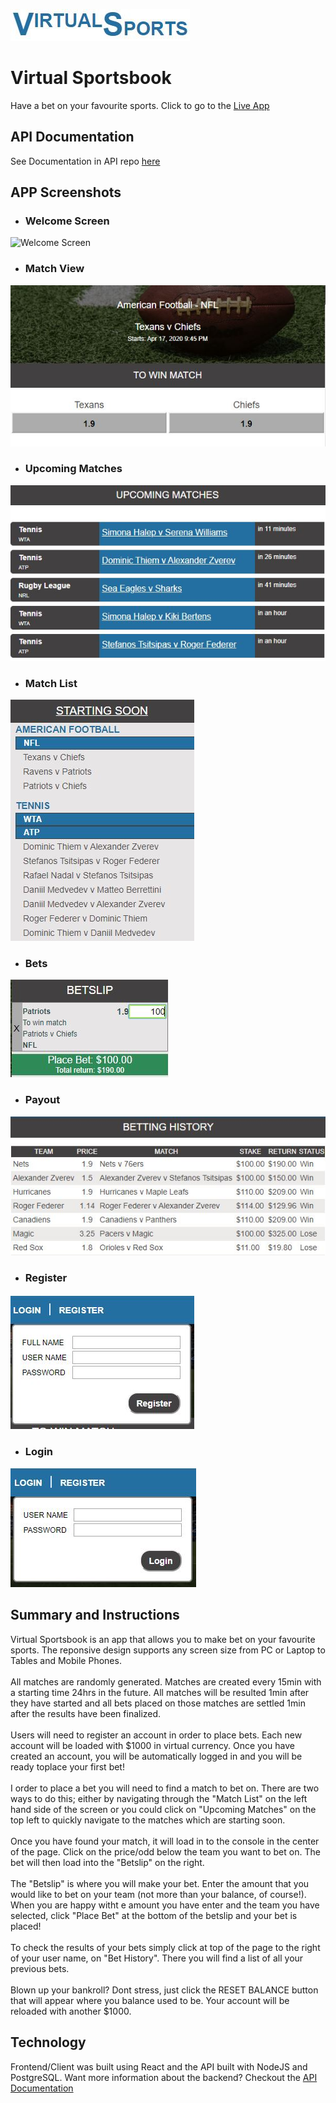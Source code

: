 ![logo](src/assets/images/screenshots/logo.JPG "Virtual Sportsbook Logo")
# Virtual Sportsbook
Have a bet on your favourite sports. Click to go to the [Live App](https://virtual-sportsbook.goose39dev.now.sh/)

## API Documentation
See Documentation in API repo [here](https://github.com/Goose39/virtual-sportsbook-api)

## APP Screenshots
- ### Welcome Screen
![Welcome Screen](src/assets/images/screenshots/welcome.JPG "Welcome Screen")
- ### Match View
![Bet History](src/assets/images/screenshots/match_view.JPG "Match View")
- ### Upcoming Matches
![Bet History](src/assets/images/screenshots/upcoming.JPG "Payout")
- ### Match List
![Bet History](src/assets/images/screenshots/match_list.JPG "Match List")
- ### Bets 
![Betslip](src/assets/images/screenshots/betslip.JPG "Betslip")
- ### Payout
![Bet History](src/assets/images/screenshots/bet_history.JPG "Payout")
- ### Register
![Register](src/assets/images/screenshots/register.JPG "Registration Form")
- ### Login
![Login](src/assets/images/screenshots/login.JPG "Login Form")

## Summary and Instructions
Virtual Sportsbook is an app that allows you to make bet on your favourite sports. The reponsive design supports any screen size from PC or Laptop to Tables and Mobile Phones. 
<br>
<br>
All matches are randomly generated. Matches are created every 15min with a starting time 24hrs in the future. All matches will be resulted 1min after they have started and all bets placed on those matches are settled 1min after the results have been finalized.
<br>
<br>
Users will need to register an account in order to place bets. Each new account will be loaded with $1000 in virtual currency. Once you have created an account, you will be automatically logged in and you will be ready toplace your first bet!
<br>
<br>
I order to place a bet you will need to find a match to bet on. There are two ways to do this; either by navigating through the "Match List" on the left hand side of the screen or you could click on "Upcoming Matches" on the top left to quickly navigate to the matches which are starting soon.
<br>
<br>
Once you have found your match, it will load in to the console in the center of the page. Click on the price/odd below the team you want to bet on. The bet will then load into the "Betslip" on the right.
<br>
<br>
The "Betslip" is where you will make your bet. Enter the amount that you would like to bet on your team (not more than your balance, of course!). When you are happy witht e amount you have enter and the team you have selected, click "Place Bet" at the bottom of the betslip and your bet is placed! 
<br>
<br>
To check the results of your bets simply click at top of the page to the right of your user name, on "Bet History". There you will find a list of all your previous bets.
<br>
<br>
Blown up your bankroll? Dont stress, just click the RESET BALANCE button that will appear where you balance used to be. Your account will be reloaded with another $1000.


## Technology
Frontend/Client was built using React and the API built with NodeJS and PostgreSQL. Want more information about the backend? Checkout the [API Documentation](https://github.com/Goose39/virtual-sportsbook-api)
